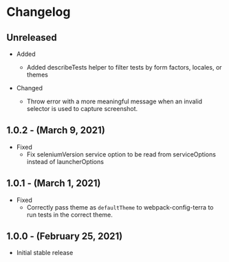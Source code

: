 # Changelog

## Unreleased

* Added
  * Added describeTests helper to filter tests by form factors, locales, or themes

* Changed
  * Throw error with a more meaningful message when an invalid selector is used to capture screenshot.

## 1.0.2 - (March 9, 2021)

* Fixed
  * Fix seleniumVersion service option to be read from serviceOptions instead of launcherOptions

## 1.0.1 - (March 1, 2021)

* Fixed
  * Correctly pass theme as `defaultTheme` to webpack-config-terra to run tests in the correct theme.

## 1.0.0 - (February 25, 2021)

* Initial stable release
